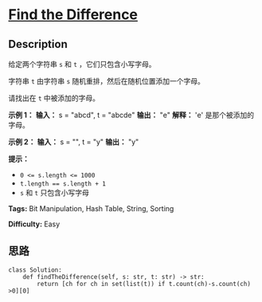 # [Find the Difference][title]

## Description

给定两个字符串 `s` 和 `t` ，它们只包含小写字母。

字符串 `t` 由字符串 `s` 随机重排，然后在随机位置添加一个字母。

请找出在 `t` 中被添加的字母。



**示例 1：**
            **输入：** s = "abcd", t = "abcde"    **输出：** "e"    **解释：** 'e' 是那个被添加的字母。    

**示例 2：**
            **输入：** s = "", t = "y"    **输出：** "y"    



**提示：**

  * `0 <= s.length <= 1000`
  * `t.length == s.length + 1`
  * `s` 和 `t` 只包含小写字母


**Tags:** Bit Manipulation, Hash Table, String, Sorting

**Difficulty:** Easy

## 思路

``` python3
class Solution:
    def findTheDifference(self, s: str, t: str) -> str:
        return [ch for ch in set(list(t)) if t.count(ch)-s.count(ch) >0][0]
```

[title]: https://leetcode-cn.com/problems/find-the-difference
